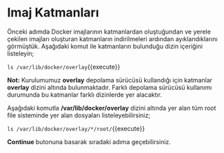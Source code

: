 # Imaj Katmanları

Önceki adımda Docker imajlarının katmanlardan oluştuğundan ve yerele çekilen imajları oluşturan katmanların indirilmeleri ardından ayıklandıklarını görmüştük. Aşağıdaki komut ile katmanların bulunduğu dizin içeriğini listeleyin;

`ls /var/lib/docker/overlay`{{execute}}

**Not:** Kurulumumuz **overlay** depolama sürücüsü kullandığı için katmanlar __overlay__ dizini altında bulunmaktadır. Farklı depolama sürücüsü kullanımı durumunda bu katmanlar farklı dizinlerde yer alacaktır.

Aşağıdaki komutla __/var/lib/docker/overlay__ dizini altında yer alan tüm root file sisteminde yer alan dosyaları listeleyebilirsiniz;

`ls /var/lib/docker/overlay/*/root/`{{execute}}

**Continue** butonuna basarak sıradaki adıma geçebilirsiniz.

